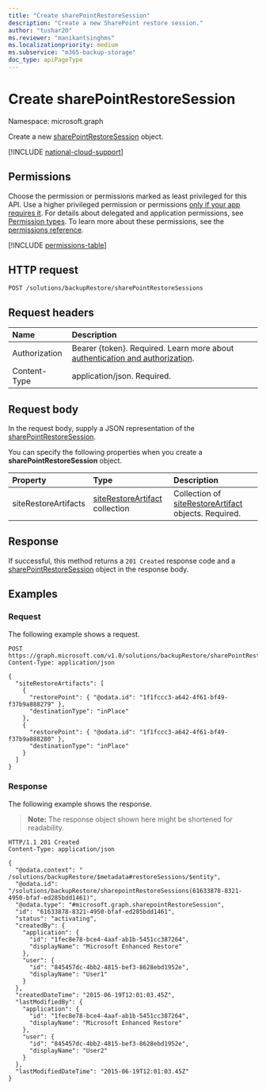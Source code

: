 ```yaml
---
title: "Create sharePointRestoreSession"
description: "Create a new SharePoint restore session."
author: "tushar20"
ms.reviewer: "manikantsinghms"
ms.localizationpriority: medium
ms.subservice: "m365-backup-storage"
doc_type: apiPageType
---
```


# Create sharePointRestoreSession

Namespace: microsoft.graph

Create a new [sharePointRestoreSession](../resources/sharepointrestoresession.md) object.

[!INCLUDE [national-cloud-support](../../includes/global-only.md)]

## Permissions

Choose the permission or permissions marked as least privileged for this API. Use a higher privileged permission or permissions [only if your app requires it](/graph/permissions-overview#best-practices-for-using-microsoft-graph-permissions). For details about delegated and application permissions, see [Permission types](/graph/permissions-overview#permission-types). To learn more about these permissions, see the [permissions reference](/graph/permissions-reference).

<!-- { "blockType": "permissions", "name": "backuprestoreroot_post_sharepointrestoresessions" } -->
[!INCLUDE [permissions-table](../includes/permissions/backuprestoreroot-post-sharepointrestoresessions-permissions.md)]

## HTTP request

<!-- {
  "blockType": "ignored"
}
-->
``` http
POST /solutions/backupRestore/sharePointRestoreSessions
```

## Request headers

|Name|Description|
|:---|:---|
|Authorization|Bearer {token}. Required. Learn more about [authentication and authorization](/graph/auth/auth-concepts).|
|Content-Type|application/json. Required.|

## Request body

In the request body, supply a JSON representation of the [sharePointRestoreSession](../resources/sharepointrestoresession.md).

You can specify the following properties when you create a **sharePointRestoreSession** object.

|Property|Type|Description|
 |:---|:---|:---|
 |siteRestoreArtifacts|[siteRestoreArtifact](../resources/siterestoreartifact.md) collection|Collection of [siteRestoreArtifact](../resources/siterestoreartifact.md) objects. Required.|

## Response

If successful, this method returns a `201 Created` response code and a [sharePointRestoreSession](../resources/sharepointrestoresession.md) object in the response body.

## Examples

### Request

The following example shows a request.

<!-- {
  "blockType": "request",
  "name": "sharepointrestoresession_create"
}
-->
``` http
POST https://graph.microsoft.com/v1.0/solutions/backupRestore/sharePointRestoreSessions
Content-Type: application/json

{
  "siteRestoreArtifacts": [
    {
      "restorePoint": { "@odata.id": "1f1fccc3-a642-4f61-bf49-f37b9a888279" },
      "destinationType": "inPlace"
    },
    {
      "restorePoint": { "@odata.id": "1f1fccc3-a642-4f61-bf49-f37b9a888280" },
      "destinationType": "inPlace"
    }
  ]
}
```

### Response

The following example shows the response.
>**Note:** The response object shown here might be shortened for readability.
<!-- {
  "blockType": "response",
  "truncated": true,
  "@odata.type": "microsoft.graph.sharePointRestoreSession"
}
-->
``` http
HTTP/1.1 201 Created
Content-Type: application/json

{
  "@odata.context": " /solutions/backupRestore/$metadata#restoreSessions/$entity",
  "@odata.id": "/solutions/backupRestore/sharepointRestoreSessions(61633878-8321-4950-bfaf-ed285bdd1461)",
  "@odata.type": "#microsoft.graph.sharepointRestoreSession",
  "id": "61633878-8321-4950-bfaf-ed285bdd1461",
  "status": "activating",
  "createdBy": {
    "application": {
      "id": "1fec8e78-bce4-4aaf-ab1b-5451cc387264",
      "displayName": "Microsoft Enhanced Restore"
    },
    "user": {
      "id": "845457dc-4bb2-4815-bef3-8628ebd1952e",
      "displayName": "User1"
    }
  },
  "createdDateTime": "2015-06-19T12:01:03.45Z",
  "lastModifiedBy": {
    "application": {
      "id": "1fec8e78-bce4-4aaf-ab1b-5451cc387264",
      "displayName": "Microsoft Enhanced Restore"
    },
    "user": {
      "id": "845457dc-4bb2-4815-bef3-8628ebd1952e",
      "displayName": "User2"
    }
  },
  "lastModifiedDateTime": "2015-06-19T12:01:03.45Z"
}
```

